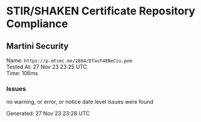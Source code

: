 # STIR/SHAKEN Certificate Repository Compliance

## Martini Security

Name: `https://p.mtsec.me/2884/DTavF48NeCiu.pem`\
Tested At: 27 Nov 23 23:25 UTC\
Time: 106ms

### Issues

no warning, or error, or notice date level issues were found

Generated: 27 Nov 23 23:28 UTC